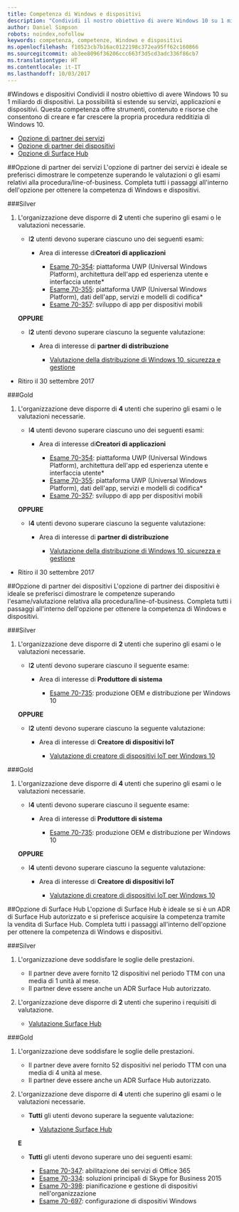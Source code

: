 ```yaml
---
title: Competenza di Windows e dispositivi
description: "Condividi il nostro obiettivo di avere Windows 10 su 1 miliardo di dispositivi. La possibilità si estende su servizi, applicazioni e dispositivi. Questa competenza offre strumenti, contenuto e risorse che consentono di creare e far crescere la propria procedura redditizia di Windows 10."
author: Daniel Simpson
robots: noindex,nofollow
keywords: competenza, competenze, Windows e dispositivi
ms.openlocfilehash: f10523cb7b16ac0122198c372ea95ff62c160866
ms.sourcegitcommit: ab3ee8096f36206ccc663f3d5cd3adc336f86cb7
ms.translationtype: HT
ms.contentlocale: it-IT
ms.lasthandoff: 10/03/2017
---
```

#<a name="windows-and-devices"></a>Windows e dispositivi 
Condividi il nostro obiettivo di avere Windows 10 su 1 miliardo di dispositivi. La possibilità si estende su servizi, applicazioni e dispositivi. Questa competenza offre strumenti, contenuto e risorse che consentono di creare e far crescere la propria procedura redditizia di Windows 10.

- [Opzione di partner dei servizi](#service-partner-option)
- [Opzione di partner dei dispositivi](#device-partner-option)
- [Opzione di Surface Hub](#surface-hub-option)

##<a name="service-partner-option"></a>Opzione di partner dei servizi
L'opzione di partner dei servizi è ideale se preferisci dimostrare le competenze superando le valutazioni o gli esami relativi alla procedura/line-of-business. Completa tutti i passaggi all'interno dell'opzione per ottenere la competenza di Windows e dispositivi.

###<a name="silver"></a>Silver
1. L'organizzazione deve disporre di **2** utenti che superino gli esami o le valutazioni necessarie.

    - I**2** utenti devono superare ciascuno uno dei seguenti esami:

        - Area di interesse di**Creatori di applicazioni**

            - [Esame 70-354](https://www.microsoft.com/en-us/learning/exam-70-354.aspx): piattaforma UWP (Universal Windows Platform), architettura dell'app ed esperienza utente e interfaccia utente*
            - [Esame 70-355](https://www.microsoft.com/en-us/learning/exam-70-355.aspx): piattaforma UWP (Universal Windows Platform), dati dell'app, servizi e modelli di codifica*
            - [Esame 70-357](https://www.microsoft.com/en-us/learning/exam-70-357.aspx): sviluppo di app per dispositivi mobili

    **OPPURE**

    - I**2** utenti devono superare ciascuno la seguente valutazione:

        - Area di interesse di **partner di distribuzione**

            - [Valutazione della distribuzione di Windows 10, sicurezza e gestione](https://partneruniversity.microsoft.com/?whr=uri:MicrosoftAccount&courseId=16022&scoId=eGcisv8BC_3806265419)

* Ritiro il 30 settembre 2017

###<a name="gold"></a>Gold
1. L'organizzazione deve disporre di **4** utenti che superino gli esami o le valutazioni necessarie.
    - I**4** utenti devono superare ciascuno uno dei seguenti esami:
        - Area di interesse di**Creatori di applicazioni**

            - [Esame 70-354](https://www.microsoft.com/en-us/learning/exam-70-354.aspx): piattaforma UWP (Universal Windows Platform), architettura dell'app ed esperienza utente e interfaccia utente*
            - [Esame 70-355](https://www.microsoft.com/en-us/learning/exam-70-355.aspx): piattaforma UWP (Universal Windows Platform), dati dell'app, servizi e modelli di codifica*
            - [Esame 70-357](https://www.microsoft.com/en-us/learning/exam-70-357.aspx): sviluppo di app per dispositivi mobili

    **OPPURE**

    - I**4** utenti devono superare ciascuno la seguente valutazione:

        - Area di interesse di **partner di distribuzione**

            - [Valutazione della distribuzione di Windows 10, sicurezza e gestione](https://partneruniversity.microsoft.com/?whr=uri:MicrosoftAccount&courseId=16022&scoId=eGcisv8BC_3806265419)

* Ritiro il 30 settembre 2017

##<a name="device-partner-option"></a>Opzione di partner dei dispositivi
L'opzione di partner dei dispositivi è ideale se preferisci dimostrare le competenze superando l'esame/valutazione relativa alla procedura/line-of-business. Completa tutti i passaggi all'interno dell'opzione per ottenere la competenza di Windows e dispositivi.

###<a name="silver"></a>Silver
1. L'organizzazione deve disporre di **2** utenti che superino gli esami o le valutazioni necessarie.

    - I**2** utenti devono superare ciascuno il seguente esame:

        - Area di interesse di **Produttore di sistema**

            - [Esame 70-735](https://www.microsoft.com/en-us/learning/exam-70-735.aspx): produzione OEM e distribuzione per Windows 10

    **OPPURE**

    - I**2** utenti devono superare ciascuno la seguente valutazione:

        - Area di interesse di **Creatore di dispositivi IoT**

            - [Valutazione di creatore di dispositivi IoT per Windows 10](https://partneruniversity.microsoft.com/?whr=uri:MicrosoftAccount&courseId=15887&scoId=mwJPK2B8B_9004778676)

###<a name="gold"></a>Gold
1. L'organizzazione deve disporre di **4** utenti che superino gli esami o le valutazioni necessarie.

    - I**4** utenti devono superare ciascuno il seguente esame:

        - Area di interesse di **Produttore di sistema**

            - [Esame 70-735](https://www.microsoft.com/en-us/learning/exam-70-735.aspx): produzione OEM e distribuzione per Windows 10

    **OPPURE**

    - I**4** utenti devono superare ciascuno la seguente valutazione:

        - Area di interesse di **Creatore di dispositivi IoT**
        
            - [Valutazione di creatore di dispositivi IoT per Windows 10](https://partneruniversity.microsoft.com/?whr=uri:MicrosoftAccount&courseId=15887&scoId=mwJPK2B8B_9004778676)

##<a name="surface-hub-option"></a>Opzione di Surface Hub
L'opzione di Surface Hub è ideale se si è un ADR di Surface Hub autorizzato e si preferisce acquisire la competenza tramite la vendita di Surface Hub. Completa tutti i passaggi all'interno dell'opzione per ottenere la competenza di Windows e dispositivi.

###<a name="silver"></a>Silver
1. L'organizzazione deve soddisfare le soglie delle prestazioni.

    - Il partner deve avere fornito 12 dispositivi nel periodo TTM con una media di 1 unità al mese.
    - Il partner deve essere anche un ADR Surface Hub autorizzato.

2. L'organizzazione deve disporre di **2** utenti che superino i requisiti di valutazione.

    - [Valutazione Surface Hub](https://PartnerUniversity.microsoft.com?whr=uri:MicrosoftAccount&courseId=16722&scoId=jcNMRQouC_5906265419)


###<a name="gold"></a>Gold
1. L'organizzazione deve soddisfare le soglie delle prestazioni.

    - Il partner deve avere fornito 52 dispositivi nel periodo TTM con una media di 4 unità al mese.
    - Il partner deve essere anche un ADR Surface Hub autorizzato.

2. L'organizzazione deve disporre di **4** utenti che superino gli esami o le valutazioni necessarie.

    - **Tutti** gli utenti devono superare la seguente valutazione:
    
        - [Valutazione Surface Hub](https://PartnerUniversity.microsoft.com?whr=uri:MicrosoftAccount&courseId=16722&scoId=jcNMRQouC_5906265419)
    
    **E**

    - **Tutti** gli utenti devono superare uno dei seguenti esami:

        - [Esame 70-347](https://www.microsoft.com/en-us/learning/exam-70-347.aspx): abilitazione dei servizi di Office 365
        - [Esame 70-334](https://www.microsoft.com/en-us/learning/exam-70-334.aspx): soluzioni principali di Skype for Business 2015 
        - [Esame 70-398](https://www.microsoft.com/en-us/learning/exam-70-398.aspx): pianificazione e gestione di dispositivi nell'organizzazione
        - [Esame 70-697](https://www.microsoft.com/en-us/learning/exam-70-697.aspx): configurazione di dispositivi Windows 



      



 


